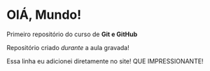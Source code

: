 # OlÁ, Mundo!
 Primeiro repositório do curso de **Git e GitHub**

Repositório criado *durante* a aula gravada!

Essa linha eu adicionei diretamente no site! QUE IMPRESSIONANTE!
